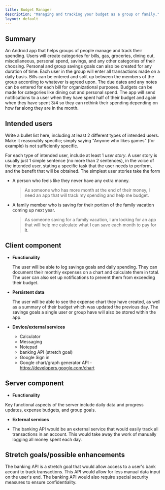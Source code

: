 ```yaml
---
title: Budget Manager
description: "Managing and tracking your budget as a group or family."
layout: default
---
```


## Summary

An Android app that helps groups of people manage and track their spending. Users will create categories for bills, gas, groceries, dining out, miscellaneous, personal spend, savings, and any other categories of their choosing. Personal and group savings goals can also be created for any duration of time.
Each user in the group will enter all transactions made on a daily basis. Bills can be entered and split up between the members of the group according to whatever is agreed upon. The due dates and any notes can be entered for each bill for organizational purposes. Budgets can be made for categories like dining out and personal spend. The app will send notifications to a user when they have spent half of their budget and again when they have spent 3/4 so they can rethink their spending depending on how far along they are in the month. 
## Intended users

Write a bullet list here, including at least 2 different types of intended users. Make it reasonably specific; simply saying "Anyone who likes games" (for example) is not sufficiently specific.

For each type of intended user, include at least 1 _user story_. A user story is usually just 1 simple sentence (no more than 2 sentences), in the voice of the intended user, stating a specific task that the user needs to perform, and the benefit that will be obtained. The simplest user stories take the form 
* A person who feels like they never have any extra money.

	> As someone who has more month at the end of their money, I need an app that will track my spending and help me budget.

* A family member who is saving for their portion of the family vacation coming up next year.

	> As someone saving for a family vacation, I am looking for an app that will help me calculate what I can save each month to pay for it.

## Client component

* **Functionality**

    The user will be able to log savings goals and daily spending. They can document their monthly expenses on a chart and calculate them in total. The user can also set up notifications to prevent them from exceeding their budget.

* **Persistent data**

    The user will be able to see the expense chart they have created, as well as a summary of their budget which was updated the previous day. The savings goals a single user or group have will also be stored within the app.
    
* **Device/external services**

    * Calculator
	* Messaging
	* Notepad
	* banking API (stretch goal)
	* Google Sign in
	* Google chart/graph generator API
		-https://developers.google.com/chart
    
## Server component

* **Functionality**

Key functional aspects of the server include daily data and progress updates, expense budgets, and group goals.
    
* **External services**

* The banking API would be an external service that would easily track all transactions in an account. This would take away the work of manually logging all money spent each day. 

    
## Stretch goals/possible enhancements 

The banking API is a stretch goal that would allow access to a user's bank acount to track transactions. This API would allow for less manual data input on the user's end. The banking API would also require special security measures to ensure confidentiality.